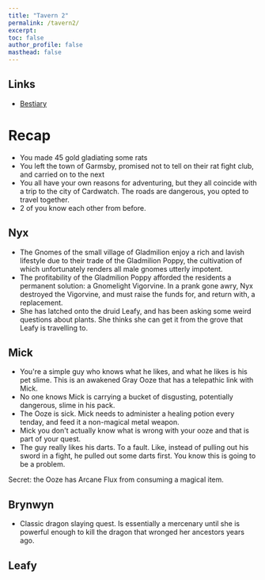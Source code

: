 ```yaml
---
title: "Tavern 2"
permalink: /tavern2/
excerpt: 
toc: false
author_profile: false
masthead: false
---
```

## Links
- [Bestiary](https://dr-eigenvalue.github.io/bestiary/)

# Recap

- You made 45 gold gladiating some rats
- You left the town of Garmsby, promised not to tell on their rat fight club, and carried on to the next
- You all have your own reasons for adventuring, but they all coincide with a trip to the city of Cardwatch. The roads are dangerous, you opted to travel together.
- 2 of you know each other from before.

## Nyx

- The Gnomes of the small village of Gladmilion enjoy a rich and lavish lifestyle due to their trade of the Gladmilion Poppy, the cultivation of which unfortunately renders all male gnomes utterly impotent.
- The profitability of the Gladmilion Poppy afforded the residents a permanent solution: a Gnomelight Vigorvine. In a prank gone awry, Nyx destroyed the Vigorvine, and must raise the funds for, and return with, a replacement.
- She has latched onto the druid Leafy, and has been asking some weird questions about plants. She thinks she can get it from the grove that Leafy is travelling to.

## Mick

- You're a simple guy who knows what he likes, and what he likes is his pet slime. This is an awakened Gray Ooze that has a telepathic link with Mick.
- No one knows Mick is carrying a bucket of disgusting, potentially dangerous, slime in his pack.
- The Ooze is sick. Mick needs to administer a healing potion every tenday, and feed it a non-magical metal weapon.
- Mick you don't actually know what is wrong with your ooze and that is part of your quest.
- The guy really likes his darts. To a fault. Like, instead of pulling out his sword in a fight, he pulled out some darts first. You know this is going to be a problem.

Secret: the Ooze has Arcane Flux from consuming a magical item.

##  Brynwyn

- Classic dragon slaying quest. Is essentially a mercenary until she is powerful enough to kill the dragon that wronged her ancestors years ago.

## Leafy

# 

